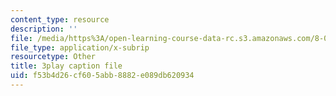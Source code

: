 ```yaml
---
content_type: resource
description: ''
file: /media/https%3A/open-learning-course-data-rc.s3.amazonaws.com/8-05-quantum-physics-ii-fall-2013/f53b4d26cf605abb8882e089db620934_NXgobnaBN7U.vtt
file_type: application/x-subrip
resourcetype: Other
title: 3play caption file
uid: f53b4d26-cf60-5abb-8882-e089db620934
---
```


